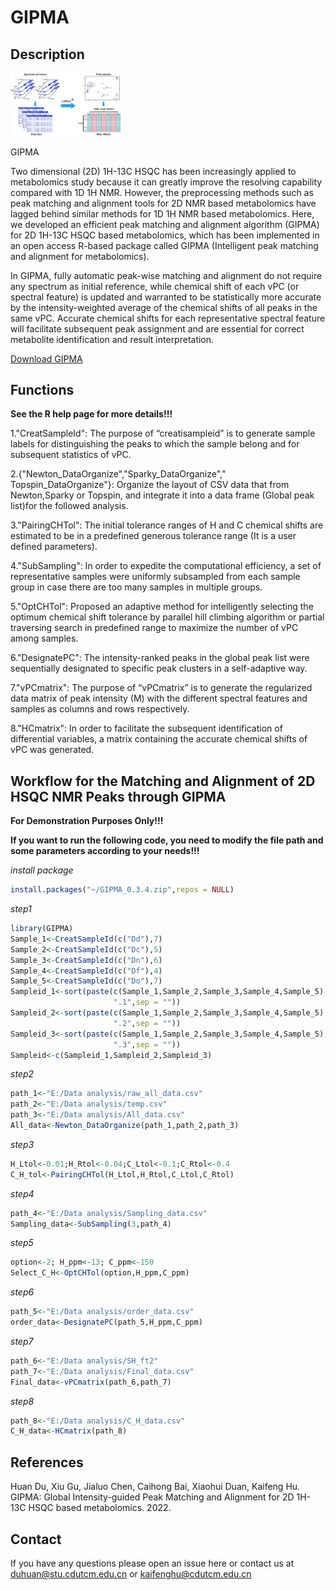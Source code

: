 
<!-- README.md is generated from README.Rmd. Please edit that file -->

# GIPMA

## Description

<div class="figure" style="text-align: left">

<img src="./Graphical_Abstract.png" alt="GIPMA" width="35%" />

<p class="caption">

GIPMA

</p>

</div>

Two dimensional (2D) 1H-13C HSQC has been increasingly applied to
metabolomics study because it can greatly improve the resolving
capability compared with 1D 1H NMR. However, the preprocessing methods
such as peak matching and alignment tools for 2D NMR based metabolomics
have lagged behind similar methods for 1D 1H NMR based metabolomics.
Here, we developed an efficient peak matching and alignment algorithm
(GIPMA) for 2D 1H-13C HSQC based metabolomics, which has been
implemented in an open access R-based package called GIPMA (Intelligent
peak matching and alignment for metabolomics).

In GIPMA, fully automatic peak-wise matching and alignment do not
require any spectrum as initial reference, while chemical shift of each
vPC (or spectral feature) is updated and warranted to be statistically
more accurate by the intensity-weighted average of the chemical shifts
of all peaks in the same vPC. Accurate chemical shifts for each
representative spectral feature will facilitate subsequent peak
assignment and are essential for correct metabolite identification and
result interpretation.

[Download GIPMA](https://github.com/NMRLab-Hu/GIPMA/)

## Functions

**See the R help page for more details\!\!\!**

1."CreatSampleId": The purpose of “creatisampleid” is to generate sample
labels for distinguishing the peaks to which the sample belong and for
subsequent statistics of vPC.

2.{"Newton\_DataOrganize","Sparky\_DataOrganize","
Topspin\_DataOrganize"}: Organize the layout of CSV data that from
Newton,Sparky or Topspin, and integrate it into a data frame (Global
peak list)for the followed analysis.

3."PairingCHTol": The initial tolerance ranges of H and C chemical
shifts are estimated to be in a predefined generous tolerance range (It
is a user defined parameters).

4."SubSampling": In order to expedite the computational efficiency, a
set of representative samples were uniformly subsampled from each sample
group in case there are too many samples in multiple groups.

5."OptCHTol": Proposed an adaptive method for intelligently selecting
the optimum chemical shift tolerance by parallel hill climbing algorithm
or partial traversing search in predefined range to maximize the number
of vPC among samples.

6."DesignatePC": The intensity-ranked peaks in the global peak list were
sequentially designated to specific peak clusters in a self-adaptive
way.

7."vPCmatrix": The purpose of “vPCmatrix” is to generate the regularized
data matrix of peak intensity (M) with the different spectral features
and samples as columns and rows respectively.

8."HCmatrix": In order to facilitate the subsequent identification of
differential variables, a matrix containing the accurate chemical shifts
of vPC was generated.

## Workflow for the Matching and Alignment of 2D HSQC NMR Peaks through GIPMA

**For Demonstration Purposes Only\!\!\!**

**If you want to run the following code, you need to modify the file
path and some parameters according to your needs\!\!\!**

*install package*

``` r
install.packages("~/GIPMA_0.3.4.zip",repos = NULL)
```

*step1*

``` r
library(GIPMA)
Sample_1<-CreatSampleId(c("Dd"),7)
Sample_2<-CreatSampleId(c("Dc"),5)
Sample_3<-CreatSampleId(c("Dn"),6)
Sample_4<-CreatSampleId(c("Df"),4)
Sample_5<-CreatSampleId(c("Do"),7)
Sampleid_1<-sort(paste(c(Sample_1,Sample_2,Sample_3,Sample_4,Sample_5),
                       ".1",sep = ""))
Sampleid_2<-sort(paste(c(Sample_1,Sample_2,Sample_3,Sample_4,Sample_5),
                       ".2",sep = ""))
Sampleid_3<-sort(paste(c(Sample_1,Sample_2,Sample_3,Sample_4,Sample_5),
                       ".3",sep = ""))
Sampleid<-c(Sampleid_1,Sampleid_2,Sampleid_3)
```

*step2*

``` r
path_1<-"E:/Data analysis/raw_all_data.csv"
path_2<-"E:/Data analysis/temp.csv"
path_3<-"E:/Data analysis/All_data.csv"
All_data<-Newton_DataOrganize(path_1,path_2,path_3)
```

*step3*

``` r
H_Ltol<-0.01;H_Rtol<-0.04;C_Ltol<-0.1;C_Rtol<-0.4
C_H_tol<-PairingCHTol(H_Ltol,H_Rtol,C_Ltol,C_Rtol)
```

*step4*

``` r
path_4<-"E:/Data analysis/Sampling_data.csv"
Sampling_data<-SubSampling(3,path_4)
```

*step5*

``` r
option<-2; H_ppm<-13; C_ppm<-150
Select_C_H<-OptCHTol(option,H_ppm,C_ppm)
```

*step6*

``` r
path_5<-"E:/Data analysis/order_data.csv"
order_data<-DesignatePC(path_5,H_ppm,C_ppm)
```

*step7*

``` r
path_6<-"E:/Data analysis/SH_ft2"
path_7<-"E:/Data analysis/Final_data.csv"
Final_data<-vPCmatrix(path_6,path_7)
```

*step8*

``` r
path_8<-"E:/Data analysis/C_H_data.csv"
C_H_data<-HCmatrix(path_8)
```

## References

Huan Du, Xiu Gu, Jialuo Chen, Caihong Bai, Xiaohui Duan, Kaifeng Hu.
GIPMA: Global Intensity-guided Peak Matching and Alignment for 2D 1H-13C
HSQC based metabolomics. 2022.

## Contact

If you have any questions please open an issue here or contact us at
<duhuan@stu.cdutcm.edu.cn> or <kaifenghu@cdutcm.edu.cn>
